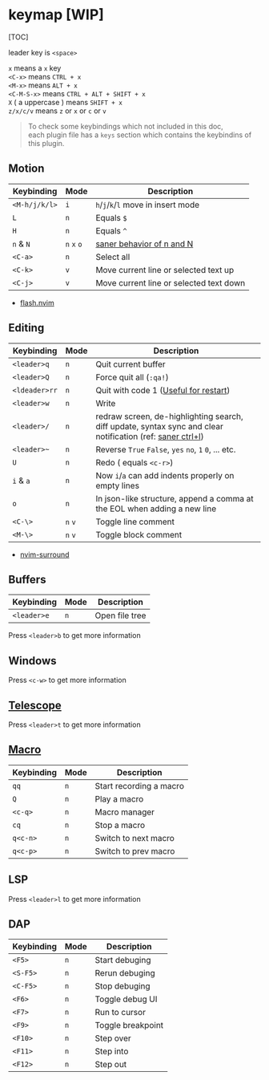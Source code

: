 
# keymap [WIP]
[TOC]

leader key is `<space>`

`x` means a `x` key  
`<C-x>` means `CTRL + x`  
`<M-x>` means `ALT + x`  
`<C-M-S-x>` means `CTRL + ALT + SHIFT + x`  
`X` ( a uppercase ) means `SHIFT + x`  
`z/x/c/v` means `z` or `x` or `c` or `v`


> To check some keybindings which not included in this doc,  
each plugin file has a `keys` section which contains the keybindins of this plugin.

## Motion

| Keybinding | Mode | Description |
|------------|------|-------------|
| `<M-h/j/k/l>`     | `i` | `h`/`j`/`k`/`l` move in insert mode |
| `L`               | `n` | Equals `$` |
| `H`               | `n` | Equals `^` |
| `n` & `N`         | `n` `x` `o` | [saner behavior of n and N](https://github.com/mhinz/vim-galore#saner-behavior-of-n-and-n) |
| `<C-a>`           | `n` | Select all |
| `<C-k>`           | `v` | Move current line or selected text up |
| `<C-j>`           | `v` | Move current line or selected text down |

- [flash.nvim](https://github.com/folke/flash.nvim#-usage)

## Editing
| Keybinding | Mode | Description |
|------------|------|-------------|
| `<leader>q`   | `n` | Quit current buffer |
| `<leader>Q`   | `n` | Force quit all (`:qa!`) |
| `<ldeader>rr` | `n` | Quit with code 1 ([Useful for restart](https://github.com/iceice666/dotfiles/blob/main/.zshrc#L13:L21)) |
| `<leader>w`   | `n` | Write |
| `<leader>/`   | `n` | redraw screen, de-highlighting search, diff update, syntax sync and clear notification (ref: [saner ctrl+l](https://github.com/mhinz/vim-galore#saner-behavior-of-n-and-n)) |
| `<leader>~`   | `n` | Reverse `True` `False`, `yes` `no`, `1` `0`, ... etc.
| `U`           | `n` | Redo ( equals `<c-r>`) |
| `i` & `a`     | `n` | Now `i`/`a` can add indents properly on empty lines |
| `o`           | `n` | In json-like structure, append a comma at the EOL when adding a new line |
| `<C-\>`       | `n` `v` | Toggle line comment |
| `<M-\>`       | `n` `v` | Toggle block comment |

- [nvim-surround](https://github.com/kylechui/nvim-surround)

<!-- TODO: surround operation -->

## Buffers

| Keybinding | Mode | Description |
|------------|------|-------------|
| `<leader>e` | `n` | Open file tree |

Press `<leader>b` to get more information

## Windows

Press `<c-w>` to get more information


## [Telescope](https://github.com/nvim-telescope/telescope.nvim)

Press `<leader>t` to get more information

## [ Macro ](https://github.com/ecthelionvi/NeoComposer.nvim)

| Keybinding | Mode | Description |
|------------|------|-------------|
| `qq`       | `n`  | Start recording a macro |
| `Q`        | `n`  | Play a macro |
| `<c-q>`    | `n`  | Macro manager |
| `cq`       | `n`  | Stop a macro |
| `q<c-n>`   | `n`  | Switch to next macro |
| `q<c-p>`   | `n`  | Switch to prev macro |

## LSP

Press `<leader>l` to get more information

## DAP

| Keybinding | Mode | Description |
|------------|------|-------------|
| `<F5>` | `n` | Start debuging |
| `<S-F5>` | `n` | Rerun debuging |
| `<C-F5>` | `n` | Stop debuging |
| `<F6>` | `n` | Toggle debug UI |
| `<F7>` | `n` | Run to cursor |
| `<F9>` | `n` | Toggle breakpoint |
| `<F10>` | `n` | Step over |
| `<F11>` | `n` | Step into |
| `<F12>` | `n` | Step out |
